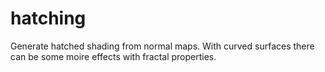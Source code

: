 # hatching
Generate hatched shading from normal maps. With curved surfaces there can be some moire effects with fractal properties.

